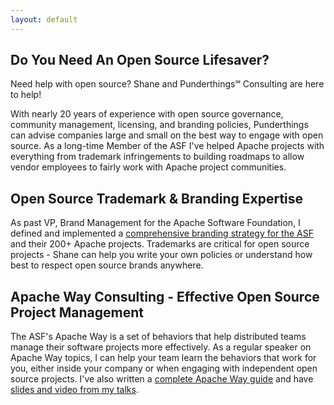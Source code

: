 ```yaml
---
layout: default
---
```


## Do You Need An Open Source Lifesaver?

Need help with open source?  Shane and Punderthings℠ Consulting are here to help!  

With nearly 20 years of experience with open source governance, community management, licensing, and branding policies, Punderthings can advise companies large and small on the best way to engage with open source.  As a long-time Member of the ASF I've helped Apache projects with everything from trademark infringements to building roadmaps to allow vendor employees to fairly work with Apache project communities.

## Open Source Trademark & Branding Expertise

As past VP, Brand Management for the Apache Software Foundation, I defined and implemented a [comprehensive branding strategy for the ASF](https://www.apache.org/foundation/marks/resources) and their 200+ Apache projects.  Trademarks are critical for open source projects - Shane can help you write your own policies or understand how best to respect open source brands anywhere.

## Apache Way Consulting - Effective Open Source Project Management

The ASF's Apache Way is a set of behaviors that help distributed teams manage their software projects more effectively.  As a regular speaker on Apache Way topics, I can help your team learn the behaviors that work for you, either inside your company or when engaging with independent open source projects.  I've also written a [complete Apache Way guide](http://theapacheway.com) and have [slides and video from my talks](http://shaneslides.com).